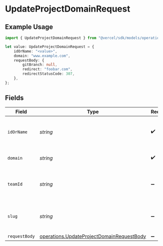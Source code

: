 # UpdateProjectDomainRequest

## Example Usage

```typescript
import { UpdateProjectDomainRequest } from "@vercel/sdk/models/operations";

let value: UpdateProjectDomainRequest = {
    idOrName: "<value>",
    domain: "www.example.com",
    requestBody: {
        gitBranch: null,
        redirect: "foobar.com",
        redirectStatusCode: 307,
    },
};
```

## Fields

| Field                                                                                                  | Type                                                                                                   | Required                                                                                               | Description                                                                                            | Example                                                                                                |
| ------------------------------------------------------------------------------------------------------ | ------------------------------------------------------------------------------------------------------ | ------------------------------------------------------------------------------------------------------ | ------------------------------------------------------------------------------------------------------ | ------------------------------------------------------------------------------------------------------ |
| `idOrName`                                                                                             | *string*                                                                                               | :heavy_check_mark:                                                                                     | The unique project identifier or the project name                                                      |                                                                                                        |
| `domain`                                                                                               | *string*                                                                                               | :heavy_check_mark:                                                                                     | The project domain name                                                                                | www.example.com                                                                                        |
| `teamId`                                                                                               | *string*                                                                                               | :heavy_minus_sign:                                                                                     | The Team identifier to perform the request on behalf of.                                               |                                                                                                        |
| `slug`                                                                                                 | *string*                                                                                               | :heavy_minus_sign:                                                                                     | The Team slug to perform the request on behalf of.                                                     |                                                                                                        |
| `requestBody`                                                                                          | [operations.UpdateProjectDomainRequestBody](../../models/operations/updateprojectdomainrequestbody.md) | :heavy_minus_sign:                                                                                     | N/A                                                                                                    |                                                                                                        |